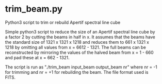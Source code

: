 # trim_beam.py
Python3 script to trim or rebuild Apertif spectral line cube

Simple python3 script to reduce the size of an Apertif spectral line 
cube by a factor 2 by cutting the beams in half in x.
It assumes that the beams have the standard size of 1321 x 1321 x 1218
and reduces them to 661 x 1321 x 1218 by omitting all values from
x = 6612 - 1321.
The full beams can be reconstructed by mirroring the values of the 
halved beam from x = 1 - 660 and pad these at x = 662 - 1321.

The script is run as "./trim_beam input_beam output_beam nr" 
where nr = -1 for trimming and nr = +1 for rebuilding the beam.
The file format used is FITS.
